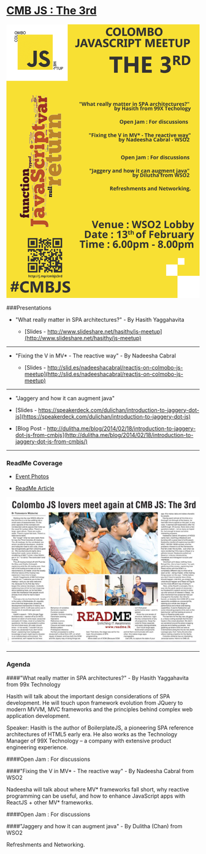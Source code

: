 [CMB JS : The 3rd](http://www.meetup.com/Colombo-JS-Meetup/events/163220432/)
==================

![The 3rd](https://raw.githubusercontent.com/CMBJS/Meetups/master/February%20-%202014/JS3.png)


###Presentations

* "What really matter in SPA architectures?" - By Hasith Yaggahavita

   * [Slides -  http://www.slideshare.net/hasithy/js-meetup](http://www.slideshare.net/hasithy/js-meetup)

-----
     
* "Fixing the V in MV* - The reactive way" - By Nadeesha Cabral

   * [Slides - http://slid.es/nadeeshacabral/reactjs-on-colmobo-js-meetup](http://slid.es/nadeeshacabral/reactjs-on-colmobo-js-meetup)


-----

* "Jaggery and how it can augment java"

 * [Slides - https://speakerdeck.com/dulichan/introduction-to-jaggery-dot-js](https://speakerdeck.com/dulichan/introduction-to-jaggery-dot-js)
 
 * [Blog Post - http://dulitha.me/blog/2014/02/18/introduction-to-jaggery-dot-js-from-cmbjs](http://dulitha.me/blog/2014/02/18/introduction-to-jaggery-dot-js-from-cmbjs/)
		

----

### ReadMe Coverage



* [Event Photos](https://www.facebook.com/media/set/?set=a.607158065999735.1073741880.296537027061842&type=1)

* [ReadMe Article](http://readme.lk/cmb-js/)

![The 3rd: Newspaper article](https://raw.githubusercontent.com/CMBJS/Meetups/master/February%20-%202014/newspaper.jpg)


----

### Agenda

####"What really matter in SPA architectures?" - By Hasith Yaggahavita from 99x Technology

Hasith will talk about the important design considerations of SPA development. 
He will touch upon framework evolution from JQuery to modern MVVM, MVC frameworks 
and the principles behind complex web application development.

Speaker: Hasith is the author of BoilerplateJS, a pioneering SPA reference 
architectures of HTML5 early era. He also works as the Technology Manager of 
99X Technology – a company with extensive product engineering experience.


####Open Jam : For discussions 



####"Fixing the V in MV* - The reactive way" - By Nadeesha Cabral from WSO2

Nadeesha will talk about where MV* frameworks fall short, why reactive programming 
can be useful, and how to enhance JavaScript apps with ReactJS + other MV* frameworks.


####Open Jam : For discussions 


####"Jaggery and how it can augment java" - By Dulitha (Chan) from WSO2



Refreshments and Networking.
